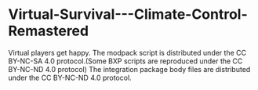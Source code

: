 # Virtual-Survival---Climate-Control-Remastered
Virtual players get happy.
The modpack script is distributed under the CC BY-NC-SA 4.0 protocol.(Some BXP scripts are reproduced under the CC BY-NC-ND 4.0 protocol)
The integration package body files are distributed under the CC BY-NC-ND 4.0 protocol.

